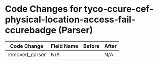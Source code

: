 # Code Changes for tyco-ccure-cef-physical-location-access-fail-ccurebadge (Parser)

| Code Change | Field Name | Before | After |
|-------------|------------|--------|-------|
| removed_parser | N/A |  | N/A |